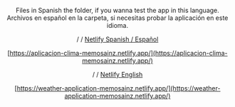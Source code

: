<div align="center">

Files in Spanish the folder, if you wanna test the app in this language.
Archivos en español en la carpeta, si necesitas probar la aplicación en este idioma.

/
/
[Netlify Spanish / Español](https://aplicacion-clima-memosainz.netlify.app/)

[https://aplicacion-clima-memosainz.netlify.app/](https://aplicacion-clima-memosainz.netlify.app/)

/
/
[Netlify English](https://weather-application-memosainz.netlify.app/)

[https://weather-application-memosainz.netlify.app/](https://weather-application-memosainz.netlify.app/)


</div>
